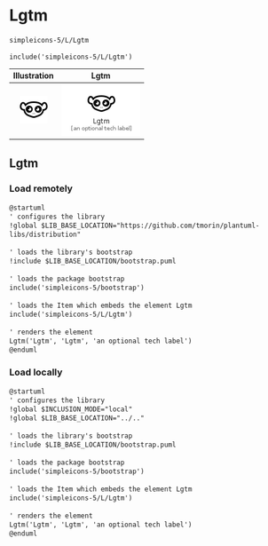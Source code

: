 # Lgtm


```text
simpleicons-5/L/Lgtm
```

```text
include('simpleicons-5/L/Lgtm')
```



| Illustration | Lgtm |
| :---: | :---: |
| ![illustration for Illustration](../../simpleicons-5/L/Lgtm.png) | ![illustration for Lgtm](../../simpleicons-5/L/Lgtm.Local.png) |




## Lgtm

### Load remotely
```plantuml
@startuml
' configures the library
!global $LIB_BASE_LOCATION="https://github.com/tmorin/plantuml-libs/distribution"

' loads the library's bootstrap
!include $LIB_BASE_LOCATION/bootstrap.puml

' loads the package bootstrap
include('simpleicons-5/bootstrap')

' loads the Item which embeds the element Lgtm
include('simpleicons-5/L/Lgtm')

' renders the element
Lgtm('Lgtm', 'Lgtm', 'an optional tech label')
@enduml
```

### Load locally
```plantuml
@startuml
' configures the library
!global $INCLUSION_MODE="local"
!global $LIB_BASE_LOCATION="../.."

' loads the library's bootstrap
!include $LIB_BASE_LOCATION/bootstrap.puml

' loads the package bootstrap
include('simpleicons-5/bootstrap')

' loads the Item which embeds the element Lgtm
include('simpleicons-5/L/Lgtm')

' renders the element
Lgtm('Lgtm', 'Lgtm', 'an optional tech label')
@enduml
```

